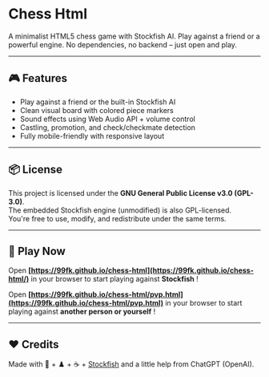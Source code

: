 # Chess Html

A minimalist HTML5 chess game with Stockfish AI. Play against a friend or a powerful engine.
No dependencies, no backend – just open and play.

---

## 🎮 Features

- Play against a friend or the built-in Stockfish AI 
- Clean visual board with colored piece markers  
- Sound effects using Web Audio API + volume control  
- Castling, promotion, and check/checkmate detection  
- Fully mobile-friendly with responsive layout  

---

## 📦 License

This project is licensed under the **GNU General Public License v3.0 (GPL-3.0)**.  
The embedded Stockfish engine (unmodified) is also GPL-licensed.  
You're free to use, modify, and redistribute under the same terms.

---

## 🚀 Play Now

Open **[https://99fk.github.io/chess-html](https://99fk.github.io/chess-html/)**  in your browser to start playing against **Stockfish** !

Open **[https://99fk.github.io/chess-html/pvp.html](https://99fk.github.io/chess-html/pvp.html)** in your browser to start playing against **another person or yourself** !

---

## ❤️ Credits
Made with 🧠 + ♟️ + ☕ +  [Stockfish](https://stockfishchess.org) and a little help from ChatGPT (OpenAI).  
